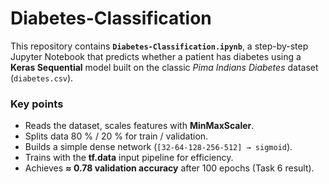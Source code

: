 # Diabetes-Classification

This repository contains **`Diabetes-Classification.ipynb`**, a step-by-step Jupyter Notebook that
predicts whether a patient has diabetes using a **Keras Sequential** model
built on the classic *Pima Indians Diabetes* dataset (`diabetes.csv`).

### Key points
- Reads the dataset, scales features with **MinMaxScaler**.  
- Splits data 80 % / 20 % for train / validation.  
- Builds a simple dense network (`[32-64-128-256-512] → sigmoid`).  
- Trains with the **tf.data** input pipeline for efficiency.  
- Achieves **≈ 0.78 validation accuracy** after 100 epochs (Task 6 result).  
